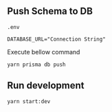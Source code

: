 ## Push Schema to DB

`.env`

```
DATABASE_URL="Connection String"
```

Execute bellow command

```
yarn prisma db push
```

## Run development

```
yarn start:dev
```
